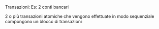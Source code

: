 Transazioni:
Es: 2 conti bancari

2 o più transazioni atomiche che vengono effettuate in modo sequenziale compongono un blocco di transazioni
